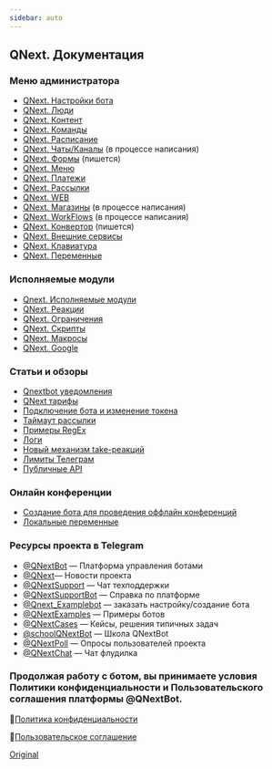```yaml
---
sidebar: auto
---
```


## QNext. Документация
### Меню администратора
* [QNext. Настройки бота](/docs-test/ph/admin/setting-about)
* [QNext. Люди](/docs-test/ph/admin/people-about)
* [QNext. Контент](/docs-test/ph/admin/content-about)
* [QNext. Команды](/docs-test/ph/admin/command-about)
* [QNext. Расписание](/docs-test/ph/admin/schedule-about)
* [QNext. Чаты/Каналы](/docs-test/ph/admin/chats-and-channels-about) (в процессе написания)
* [QNext. Формы](/docs-test/ph/admin/forms-about) (пишется)
* [QNext. Меню](/docs-test/ph/admin/menu-about)
* [QNext. Платежи](/docs-test/ph/pay)
* [QNext. Рассылки](/docs-test/ph/admin/newsletters-about) 
* [QNext. WEB](/docs-test/ph/admin/web-about)
* [QNext. Магазины](/docs-test/ph/admin/stores-about) (в процессе написания)
* [QNext. WorkFlows](/docs-test/ph/admin/workflow-about) (в процессе написания)
* [QNext. Конвертор](/docs-test/ph/admin/converter-about) (пишется)
* [QNext. Внешние сервисы](/docs-test/ph/admin/external-services-about)
* [QNext. Клавиатура](/docs-test/ph/admin/keyboard-about)
* [QNext. Переменные](/docs-test/ph/admin/variables-about)
### Исполняемые модули
* [Qnext. Исполняемые модули](/docs-test/ph/executable-modules)
* [QNext. Реакции](/docs-test/ph/reactions)
* [QNext. Ограничения](/docs-test/ph/restrictions)
* [QNext. Скрипты](/docs-test/ph/script)
* [QNext. Макросы](/docs-test/ph/macros)
* [QNext. Google](/docs-test/ph/admin/google-about)
### Статьи и обзоры
* [Qnextbot уведомления](/docs-test/ph/root/notifications)
* [QNext тарифы](/docs-test/ph/admin/price-about)
* [Подключение бота и изменение токена](/docs-test/ph/root/token-about)
* [Таймаут рассылки](/docs-test/ph/newsletters/timeout)
* [Примеры RegEx](/docs-test/ph/admin/useful-regex)
* [Логи](/docs-test/ph/reactions/log)
* [Новый механизм take-реакций](/docs-test/ph/reactions/new-mechanics)
* [Лимиты Телеграм](https://limits.tginfo.me/ru-RU/)
* [Публичные API](/docs-test/ph/admin/public-api)
### Онлайн конференции
* [Создание бота для проведения оффлайн конференций](https://www.youtube.com/watch?v=DnGL2II51Xg) 
* [Локальные переменные](https://www.youtube.com/watch?v=3ify7Ci8D_I)
### Ресурсы проекта в Telegram
* [@QNextBot](https://t.me/QNextBot) — Платформа управления ботами
* [@QNext](http://t.me/QNext)— Новости проекта
* [@QNextSupport](http://t.me/Qnextsupport) — Чат техподдержки
* [@QNextSupportBot](https://t.me/QNextSupportBot) — Cправка по платформе
* [@Qnext_Examplebot](https://t.me/Qnext_Examplebot?start=zakaz) — заказать настройку/создание бота
* [@QNextExamples](https://t.me/QNextExamples) — Примеры ботов
* [@QNextCases](https://t.me/QNextCases) — Кейсы, решения типичных задач
* [@schoolQNextBot](http://t.me/schoolQNextBot) — Школа QNextBot
* [@QNextPoll](https://t.me/QNextPoll) — Опросы пользователей проекта
* [@QNextChat](https://t.me/QNextChat) — Чат флудилка


### Продолжая работу с ботом, вы принимаете условия Политики конфиденциальности и Пользовательского соглашения платформы @QNextBot.

🔸[Политика конфиденциальности](http://qnext.app/docs/privacy.html)

🔸[Пользовательское соглашение](http://qnext.app/docs/terms.html) 

[Original](https://telegra.ph/QNext-admin-documentation-05-08)